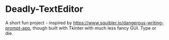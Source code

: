 # Deadly-TextEditor

A short fun project - inspired by https://www.squibler.io/dangerous-writing-prompt-app, though built with Tkinter with much less fancy GUI. Type or die.
